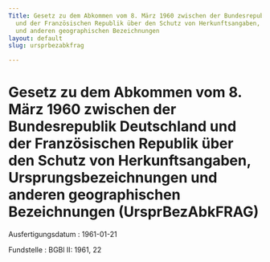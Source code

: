 ```yaml
---
Title: Gesetz zu dem Abkommen vom 8. März 1960 zwischen der Bundesrepublik Deutschland
  und der Französischen Republik über den Schutz von Herkunftsangaben, Ursprungsbezeichnungen
  und anderen geographischen Bezeichnungen
layout: default
slug: ursprbezabkfrag

---
```


# Gesetz zu dem Abkommen vom 8. März 1960 zwischen der Bundesrepublik Deutschland und der Französischen Republik über den Schutz von Herkunftsangaben, Ursprungsbezeichnungen und anderen geographischen Bezeichnungen (UrsprBezAbkFRAG)

Ausfertigungsdatum
:   1961-01-21

Fundstelle
:   BGBl II: 1961, 22

